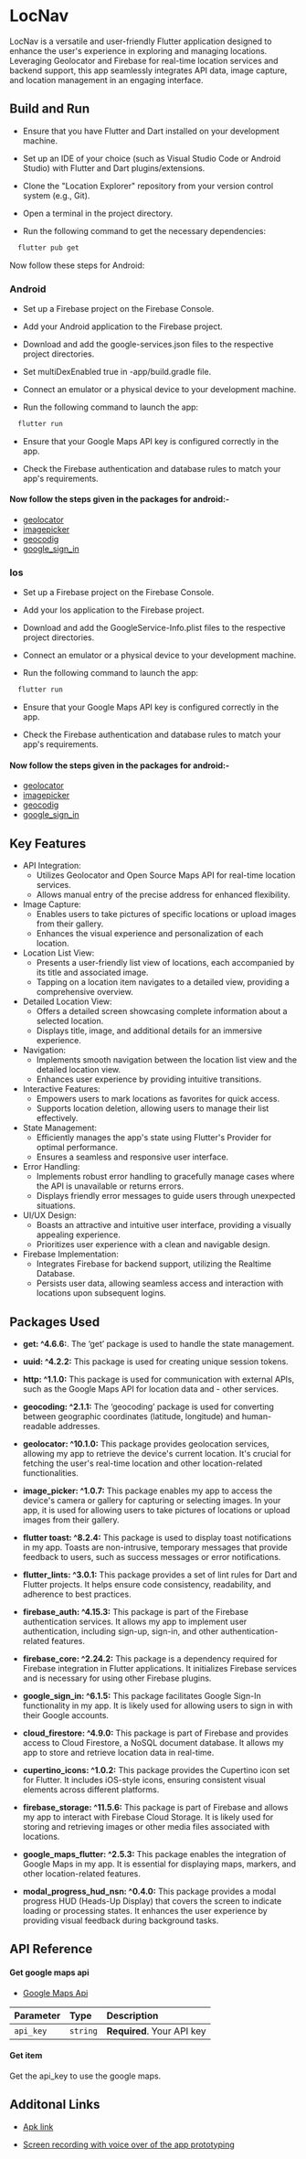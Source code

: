 
# LocNav

LocNav is a versatile and user-friendly Flutter application designed to enhance the user's experience in exploring and managing locations. Leveraging Geolocator and Firebase for real-time location services and backend support, this app seamlessly integrates API data, image capture, and location management in an engaging interface.

## Build and Run

- Ensure that you have Flutter and Dart installed on your development machine.

- Set up an IDE of your choice (such as Visual Studio Code or Android Studio) with Flutter and Dart plugins/extensions.

- Clone the "Location Explorer" repository from your version control system (e.g., Git).

- Open a terminal in the project directory.

- Run the following command to get the necessary dependencies:

```bash
  flutter pub get
```

Now follow these steps for Android:

### Android 

- Set up a Firebase project on the Firebase Console.

- Add your Android application to the Firebase project.

- Download and add the google-services.json files to the respective project directories.

- Set multiDexEnabled true in -app/build.gradle file.

- Connect an emulator or a physical device to your development machine.

- Run the following command to launch the app:
```bash
  flutter run
```

- Ensure that your Google Maps API key is configured correctly in the app.

- Check the Firebase authentication and database rules to match your app's requirements.

#### Now follow the steps given in the packages for android:-
 - [geolocator](https://pub.dev/packages/geolocator)
 - [imagepicker](https://pub.dev/packages/image_picker)
 - [geocodig](https://pub.dev/packages/geocoding)
 - [google_sign_in](https://pub.dev/packages/google_sign_in)

 ### Ios

 - Set up a Firebase project on the Firebase Console.

- Add your Ios application to the Firebase project.

- Download and add the GoogleService-Info.plist files to the respective project directories.

- Connect an emulator or a physical device to your development machine.

- Run the following command to launch the app:
```bash
  flutter run
```

- Ensure that your Google Maps API key is configured correctly in the app.

- Check the Firebase authentication and database rules to match your app's requirements.

#### Now follow the steps given in the packages for android:-
 - [geolocator](https://pub.dev/packages/geolocator)
 - [imagepicker](https://pub.dev/packages/image_picker)
 - [geocodig](https://pub.dev/packages/geocoding)
 - [google_sign_in](https://pub.dev/packages/google_sign_in)
## Key Features
- API Integration:
  - Utilizes Geolocator and Open Source Maps API for real-time location services.
  - Allows manual entry of the precise address for enhanced flexibility.
- Image Capture:
  - Enables users to take pictures of specific locations or upload images from their gallery.
  - Enhances the visual experience and personalization of each location.
- Location List View:
  - Presents a user-friendly list view of locations, each accompanied by its title and associated image.
  - Tapping on a location item navigates to a detailed view, providing a comprehensive overview.
- Detailed Location View:
  - Offers a detailed screen showcasing complete information about a selected location.
  - Displays title, image, and additional details for an immersive experience.
- Navigation:
  - Implements smooth navigation between the location list view and the detailed location view.
  - Enhances user experience by providing intuitive transitions.
- Interactive Features:
  - Empowers users to mark locations as favorites for quick access.
  - Supports location deletion, allowing users to manage their list effectively.
- State Management:
  - Efficiently manages the app's state using Flutter's Provider for optimal performance.
  - Ensures a seamless and responsive user interface.
- Error Handling:
  - Implements robust error handling to gracefully manage cases where the API is unavailable or returns errors.
  - Displays friendly error messages to guide users through unexpected situations.
- UI/UX Design:
  - Boasts an attractive and intuitive user interface, providing a visually appealing experience.
  - Prioritizes user experience with a clean and navigable design.
- Firebase Implementation:
  - Integrates Firebase for backend support, utilizing the Realtime Database.
  - Persists user data, allowing seamless access and interaction with locations upon subsequent logins.


## Packages Used
- __get: ^4.6.6:__. The ‘get’ package is used to handle the state management.

- __uuid: ^4.2.2:__  This package is used for creating unique session tokens.

- __http: ^1.1.0:__  This package is used for communication with external APIs, such as the Google Maps API for location data and - other services.

- __geocoding: ^2.1.1:__  The ‘geocoding’ package is used for converting between geographic coordinates (latitude, longitude) and human-readable addresses.

- __geolocator: ^10.1.0:__  This package provides geolocation services, allowing my app to retrieve the device's current location. It's crucial for fetching the user's real-time location and other location-related functionalities.

- __image_picker: ^1.0.7:__  This package enables my  app to access the device's camera or gallery for capturing or selecting images. In your app, it is used for allowing users to take pictures of locations or upload images from their gallery.

- __flutter toast: ^8.2.4:__  This package is used to display toast notifications in my app. Toasts are non-intrusive, temporary messages that provide feedback to users, such as success messages or error notifications.

- __flutter_lints: ^3.0.1:__ This package provides a set of lint rules for Dart and Flutter projects. It helps ensure code consistency, readability, and adherence to best practices.

- __firebase_auth: ^4.15.3:__  This package is part of the Firebase authentication services. It allows my app to implement user authentication, including sign-up, sign-in, and other authentication-related features.

- __firebase_core: ^2.24.2:__  This package is a dependency required for Firebase integration in Flutter applications. It initializes Firebase services and is necessary for using other Firebase plugins.

- __google_sign_in: ^6.1.5:__  This package facilitates Google Sign-In functionality in my app. It is likely used for allowing users to sign in with their Google accounts.

- __cloud_firestore: ^4.9.0:__  This package is part of Firebase and provides access to Cloud Firestore, a NoSQL document database. It allows my app to store and retrieve location data in real-time.

- __cupertino_icons: ^1.0.2:__  This package provides the Cupertino icon set for Flutter. It includes iOS-style icons, ensuring consistent visual elements across different platforms.

- __firebase_storage: ^11.5.6:__  This package is part of Firebase and allows my app to interact with Firebase Cloud Storage. It is likely used for storing and retrieving images or other media files associated with locations.

- __google_maps_flutter: ^2.5.3:__  This package enables the integration of Google Maps in my app. It is essential for displaying maps, markers, and other location-related features.

- __modal_progress_hud_nsn: ^0.4.0:__  This package provides a modal progress HUD (Heads-Up Display) that covers the screen to indicate loading or processing states. It enhances the user experience by providing visual feedback during background tasks.


## API Reference

#### Get google maps api

  - [Google Maps Api](https://developers.google.com/maps)

| Parameter | Type     | Description                |
| :-------- | :------- | :------------------------- |
| `api_key` | `string` | **Required**. Your API key |

#### Get item

Get the api_key to use the google maps.
## Additonal Links

- [Apk link](https://drive.google.com/file/d/1f0pHL-Vvw7OLL2kb0XH11pGy9xtoXFuF/view?usp=share_link)

- [Screen recording with voice over of the app prototyping](https://drive.google.com/file/d/1_W2-OychFVbeO5pMK4UqaDbuYNKLXDXB/view?usp=share_link)


